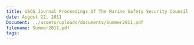 ```yaml
---
title: USCG Journal Proceedings Of The Marine Safety Security Council
date: August 22, 2011
Document: ../assets/uploads/documents/Summer2011.pdf
filename: Summer2011.pdf
tags:
---
```


